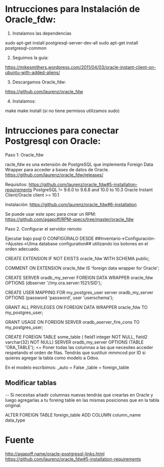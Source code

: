 # Intrucciones para Instalación de Oracle_fdw:

1. Instalamos las dependencias

sudo apt-get install postgresql-server-dev-all
sudo apt-get install postgresql-common

2. Seguimos la guía:

https://mikesmithers.wordpress.com/2011/04/03/oracle-instant-client-on-ubuntu-with-added-aliens/


3. Descargamos Oracle_fdw:

https://github.com/laurenz/oracle_fdw

4. Instalamos:

make
make install (si no tiene permisos utilizamos sudo)


# Intrucciones para conectar Postgresql con Oracle:

Paso 1: Oracle_fdw

racle_fdw es una extensión de PostgreSQL que implementa Foreign Data Wrapper para acceder a bases de datos de Oracle.
https://github.com/laurenz/oracle_fdw/releases/

Requisitos: https://github.com/laurenz/oracle_fdw#5-installation-requirements
PostgreSQL != 9.6.0 to 9.6.8 and 10.0 to 10.3
Oracle Instant Client/Oracle client >= 10.1

Instalación: https://github.com/laurenz/oracle_fdw#6-installation

Se puede usar este spec para crear un RPM: https://github.com/agapoff/RPM-specs/tree/master/oracle_fdw


Paso 2. Configurar el servidor remoto

Ejecutar bajo psql O CONFIGÚRALO DESDE ##Inventario->Configuración->Ajustes->Ulma database configuration## utilizando los botones en el orden adecuado.

CREATE EXTENSION IF NOT EXISTS oracle_fdw WITH SCHEMA public;

COMMENT ON EXTENSION oracle_fdw IS 'foreign data wrapper for Oracle';

CREATE SERVER oradb_my_server FOREIGN DATA WRAPPER oracle_fdw OPTIONS (dbserver '//my.ora.server:1521/SID');

CREATE USER MAPPING FOR my_postgres_user server oradb_my_server OPTIONS (password 'password', user 'userschema');

GRANT ALL PRIVILEGES ON FOREIGN DATA WRAPPER oracle_fdw TO my_postgres_user;

GRANT USAGE ON FOREIGN SERVER oradb_aserver_fire_cons TO my_postgres_user;

CREATE FOREIGN TABLE some_table ( field1 integer NOT NULL, field2 varchar(32) NOT NULL) SERVER oradb_my_server OPTIONS (TABLE 'ORA_TABLE'); <= Poner todas las columnas a las que necesites acceder respetando el orden de filas. Tendrás que sustituir mmmcod por ID si quieres agregar la tabla como modelo a Odoo.

En el modelo escribimos:
_auto = False
_table = foreign_table


## Modificar tablas

-- Si necesitas añadir columnas nuevas tendrás que crearlas en Oracle y luego agregarlas a tu foreing table en las mismas posiciones que en la tabla original.

ALTER FOREIGN TABLE foreign_table ADD COLUMN column_name data_type


# Fuente

http://agapoff.name/oracle-postgresql-links.html
https://github.com/laurenz/oracle_fdw#5-installation-requirements